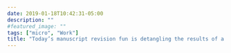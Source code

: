 ```yaml
---
date: 2019-01-18T10:42:31-05:00
description: ""
#featured_image: ""
tags: ["micro", "Work"]
title: "Today’s manuscript revision fun is detangling the results of a coding error that left out 3 hours and 56 minutes worth of tweets from my analysis. Just enough to make some very small differences in reported results."
---
```


